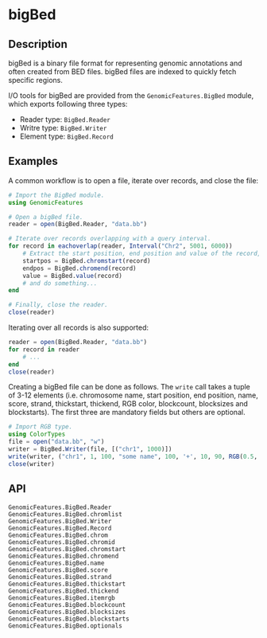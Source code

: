 # bigBed

## Description

bigBed is a binary file format for representing genomic annotations and often
created from BED files.
bigBed files are indexed to quickly fetch specific
regions.

I/O tools for bigBed are provided from the `GenomicFeatures.BigBed` module,
which exports following three types:
* Reader type: `BigBed.Reader`
* Writre type: `BigBed.Writer`
* Element type: `BigBed.Record`


## Examples

A common workflow is to open a file, iterate over records, and close the file:
```julia
# Import the BigBed module.
using GenomicFeatures

# Open a bigBed file.
reader = open(BigBed.Reader, "data.bb")

# Iterate over records overlapping with a query interval.
for record in eachoverlap(reader, Interval("Chr2", 5001, 6000))
    # Extract the start position, end position and value of the record,
    startpos = BigBed.chromstart(record)
    endpos = BigBed.chromend(record)
    value = BigBed.value(record)
    # and do something...
end

# Finally, close the reader.
close(reader)
```

Iterating over all records is also supported:
```julia
reader = open(BigBed.Reader, "data.bb")
for record in reader
    # ...
end
close(reader)
```

Creating a bigBed file can be done as follows.
The `write` call takes a tuple of 3-12 elements (i.e. chromosome name, start position, end position, name, score, strand, thickstart, thickend, RGB color, blockcount, blocksizes and blockstarts).
The first three are mandatory fields but others are optional.
```julia
# Import RGB type.
using ColorTypes
file = open("data.bb", "w")
writer = BigBed.Writer(file, [("chr1", 1000)])
write(writer, ("chr1", 1, 100, "some name", 100, '+', 10, 90, RGB(0.5, 0.1, 0.2), 2, [4, 10], [10, 20]))
close(writer)
```


## API

```@docs
GenomicFeatures.BigBed.Reader
GenomicFeatures.BigBed.chromlist
GenomicFeatures.BigBed.Writer
GenomicFeatures.BigBed.Record
GenomicFeatures.BigBed.chrom
GenomicFeatures.BigBed.chromid
GenomicFeatures.BigBed.chromstart
GenomicFeatures.BigBed.chromend
GenomicFeatures.BigBed.name
GenomicFeatures.BigBed.score
GenomicFeatures.BigBed.strand
GenomicFeatures.BigBed.thickstart
GenomicFeatures.BigBed.thickend
GenomicFeatures.BigBed.itemrgb
GenomicFeatures.BigBed.blockcount
GenomicFeatures.BigBed.blocksizes
GenomicFeatures.BigBed.blockstarts
GenomicFeatures.BigBed.optionals
```
